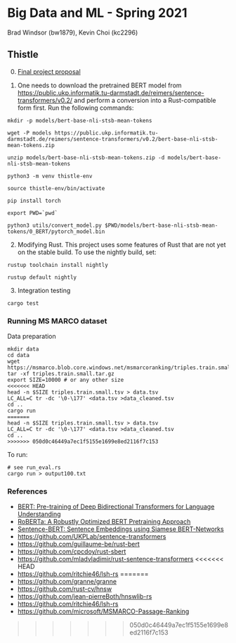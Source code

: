 # Big Data and ML - Spring 2021
Brad Windsor (bw1879), Kevin Choi (kc2296)

## Thistle
0. [Final project proposal](https://github.com/nyu-bigdata-class/final-project-proposals/blob/main/bw1879-kc2296/project.md)

1. One needs to download the pretrained BERT model from https://public.ukp.informatik.tu-darmstadt.de/reimers/sentence-transformers/v0.2/ and perform a conversion into a Rust-compatible form first. Run the following commands:
```
mkdir -p models/bert-base-nli-stsb-mean-tokens

wget -P models https://public.ukp.informatik.tu-darmstadt.de/reimers/sentence-transformers/v0.2/bert-base-nli-stsb-mean-tokens.zip

unzip models/bert-base-nli-stsb-mean-tokens.zip -d models/bert-base-nli-stsb-mean-tokens

python3 -m venv thistle-env

source thistle-env/bin/activate

pip install torch

export PWD=`pwd`

python3 utils/convert_model.py $PWD/models/bert-base-nli-stsb-mean-tokens/0_BERT/pytorch_model.bin
```

2. Modifying Rust. This project uses some features of Rust that are not yet on the stable build. To use the nightly build, set:
```
rustup toolchain install nightly

rustup default nightly
```

3. Integration testing
```
cargo test
```

### Running MS MARCO dataset
Data preparation
```
mkdir data
cd data
wget https://msmarco.blob.core.windows.net/msmarcoranking/triples.train.small.tar.gz
tar -xf triples.train.small.tar.gz
export SIZE=10000 # or any other size
<<<<<<< HEAD
head -n $SIZE triples.train.small.tsv > data.tsv 
LC_ALL=C tr -dc '\0-\177' <data.tsv >data_cleaned.tsv
cd .. 
cargo run
=======
head -n $SIZE triples.train.small.tsv > data.tsv
LC_ALL=C tr -dc '\0-\177' <data.tsv >data_cleaned.tsv
cd ..
>>>>>>> 050d0c46449a7ec1f5155e1699e8ed2116f7c153
```

To run:
```
# see run_eval.rs
cargo run > output100.txt
```

### References
* [BERT: Pre-training of Deep Bidirectional Transformers for Language Understanding](https://arxiv.org/pdf/1810.04805.pdf)
* [RoBERTa: A Robustly Optimized BERT Pretraining Approach](https://arxiv.org/pdf/1907.11692.pdf)
* [Sentence-BERT: Sentence Embeddings using Siamese BERT-Networks](https://arxiv.org/pdf/1908.10084.pdf)
* https://github.com/UKPLab/sentence-transformers
* https://github.com/guillaume-be/rust-bert
* https://github.com/cpcdoy/rust-sbert
* https://github.com/mladvladimir/rust-sentence-transformers
<<<<<<< HEAD
* https://github.com/ritchie46/lsh-rs
=======
* https://github.com/granne/granne
* https://github.com/rust-cv/hnsw
* https://github.com/jean-pierreBoth/hnswlib-rs
* https://github.com/ritchie46/lsh-rs
* https://github.com/microsoft/MSMARCO-Passage-Ranking
>>>>>>> 050d0c46449a7ec1f5155e1699e8ed2116f7c153
